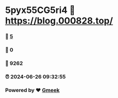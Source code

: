 # 5pyx55CG5ri4 :link: https://blog.000828.top/ 
### :page_facing_up: [5](https://blog.000828.top//tag.html) 
### :speech_balloon: 0 
### :hibiscus: 9262 
### :alarm_clock: 2024-06-26 09:32:55 
### Powered by :heart: [Gmeek](https://github.com/Meekdai/Gmeek)
